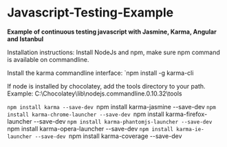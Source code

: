 Javascript-Testing-Example
==========================

**Example of continuous testing javascript with Jasmine, Karma, Angular and Istanbul**


Installation instructions:
Install NodeJs and npm, make sure npm command is available on commandline.

Install the karma commandline interface:
`npm install -g karma-cli

If node is installed by chocolatey, add the tools directory to your path. Example: C:\Chocolatey\lib\nodejs.commandline.0.10.32\tools

`npm install karma --save-dev
`npm install karma-jasmine --save-dev
`npm install karma-chrome-launcher --save-dev
`npm install karma-firefox-launcher --save-dev
`npm install karma-phantomjs-launcher --save-dev
`npm install karma-opera-launcher --save-dev
`npm install karma-ie-launcher --save-dev
`npm install karma-coverage --save-dev
